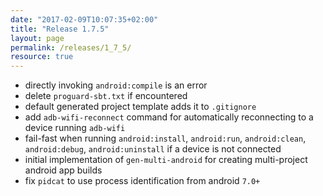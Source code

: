 ```yaml
---
date: "2017-02-09T10:07:35+02:00"
title: "Release 1.7.5"
layout: page
permalink: /releases/1_7_5/
resource: true
---
```


* directly invoking `android:compile` is an error
* delete `proguard-sbt.txt` if encountered
* default generated project template adds it to `.gitignore`
* add `adb-wifi-reconnect` command for automatically reconnecting to a device running `adb-wifi`
* fail-fast when running `android:install`, `android:run`, `android:clean`, `android:debug`, `android:uninstall` if a device is not connected
* initial implementation of `gen-multi-android` for creating multi-project android app builds
* fix `pidcat` to use process identification from android `7.0+`

